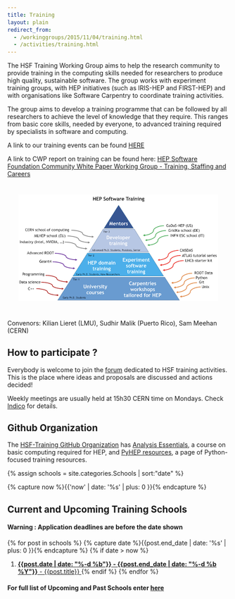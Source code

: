 ```yaml
---
title: Training
layout: plain
redirect_from:
  - /workinggroups/2015/11/04/training.html
  - /activities/training.html
---
```


The HSF Training Working Group aims to help the research community to provide
training in the computing skills needed for researchers to produce high
quality, sustainable software. The group works with experiment training groups,
with HEP initiatives (such as IRIS-HEP and FIRST-HEP) and with organisations
like Software Carpentry to coordinate training activities.

The group aims to develop a training programme that can be followed by all
researchers to achieve the level of knowledge that they require. This ranges
from basic core skills, needed by everyone, to advanced training required by
specialists in software and computing.

A link to our training events can be found [HERE](https://indico.cern.ch/category/11386/)

A link to CWP report on training can be found here: [HEP Software Foundation Community White Paper Working Group - Training, Staffing and Careers](https://arxiv.org/abs/1807.02875)

<div style="text-align:center; padding:25px; float:center">
<img src ="/images/training/training-pyramid.png" alt="HSF Training Pyramid" />
</div>

Convenors: Kilian Lieret (LMU), Sudhir Malik (Puerto Rico), Sam Meehan (CERN)

## How to participate ?

Everybody is welcome to join the
[forum](https://groups.google.com/forum/#!forum/hsf-training-wg) dedicated to
HSF training activities. This is the place where ideas and proposals are
discussed and actions decided!

Weekly meetings are usually held at 15h30 CERN time on Mondays. Check
[Indico](https://indico.cern.ch/category/11294/) for details.

## Github Organization

The [HSF-Training GitHub Organization](https://github.com/hsf-training) has [Analysis Essentials](https://hsf-training.github.io/analysis-essentials/), a course on basic computing required for HEP, and [PyHEP resources](https://github.com/hsf-training/PyHEP-resources), a page of Python-focused training resources.

{% assign schools = site.categories.Schools | sort:"date" %}

{% capture now %}{{'now' | date: '%s' | plus: 0 }}{% endcapture %}

## Current and Upcoming Training Schools
#### **Warning** : Application deadlines are **before the date shown**
{% for post in schools %}
  {% capture date %}{{post.end_date | date: '%s' | plus: 0 }}{% endcapture %}
  {% if date > now %}
  1. [**{{post.date | date: "%-d %b"}} - {{post.end_date | date: "%-d %b %Y"}}** - {{post.title}} ]({{post.source}})
  {% endif %}
{% endfor %}

#### For full list of Upcoming and Past Schools enter [here](/Schools/events.html)
